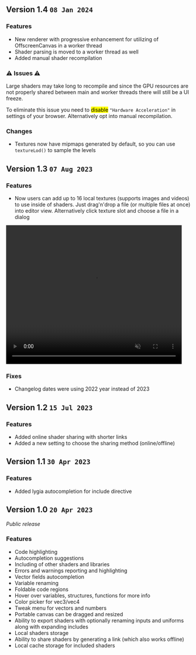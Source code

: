 ## Version 1.4 `08 Jan 2024`

### Features

- New renderer with progressive enhancement for utilizing of OffscreenCanvas in a worker thread
- Shader parsing is moved to a worker thread as well
- Added manual shader recompilation

### ⚠️ Issues ⚠️

Large shaders may take long to recompile and since the GPU resources are not properly shared between main and worker threads there will still be a UI freeze.

To eliminate this issue you need to <mark>disable</mark> `"Hardware Acceleration"` in settings of your browser. Alternatively opt into manual recompilation.

### Changes

- Textures now have mipmaps generated by default, so you can use `textureLod()` to sample the levels

## Version 1.3 `07 Aug 2023`

### Features

- Now users can add up to 16 local textures (supports images and videos) to use inside of shaders. Just drag'n'drop a file (or multiple files at once) into editor view. Alternatively click texture slot and choose a file in a dialog

<video src="/media/textures_update.webm" autoplay loop muted playsinline style="aspect-ratio: 1130/890; width: 30rem; max-width: 100%;"></video>

### Fixes

- Changelog dates were using 2022 year instead of 2023

## Version 1.2 `15 Jul 2023`

### Features

- Added online shader sharing with shorter links
- Added a new setting to choose the sharing method (online/offline)

## Version 1.1 `30 Apr 2023`

### Features

- Added lygia autocompletion for include directive

## Version 1.0 `20 Apr 2023`

_Public release_

### Features

- Code highlighting
- Autocompletion suggestions
- Including of other shaders and libraries
- Errors and warnings reporting and highlighting
- Vector fields autocompletion
- Variable renaming
- Foldable code regions
- Hover over variables, structures, functions for more info
- Color picker for vec3/vec4
- Tweak menu for vectors and numbers
- Portable canvas can be dragged and resized
- Ability to export shaders with optionally renaming inputs and uniforms along with expanding includes
- Local shaders storage
- Ability to share shaders by generating a link (which also works offline)
- Local cache storage for included shaders
